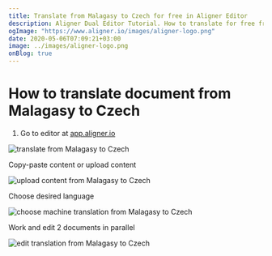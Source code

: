 ```yaml
---
title: Translate from Malagasy to Czech for free in Aligner Editor
description: Aligner Dual Editor Tutorial. How to translate for free from Malagasy to Czech. Aligner is multilingual document management platform. 
ogImage: "https://www.aligner.io/images/aligner-logo.png"
date: 2020-05-06T07:09:21+03:00
image: ../images/aligner-logo.png
onBlog: true
---
```


# How to translate document from Malagasy to Czech

1. Go to editor at [app.aligner.io](https://app.aligner.io "Aligner App web page")

![translate from Malagasy to Czech](../aligner-blank-editor.png "translate from Malagasy to Czech")

Copy-paste content or upload content

![upload content from Malagasy to Czech](../aligner-uploaded-document.png "upload content from Malagasy to Czech")

Choose desired language

![choose machine translation from Malagasy to Czech](../aligner-language-dropdown.png "choose machine translation from Malagasy to Czech")

Work and edit 2 documents in parallel

![edit translation from Malagasy to Czech](../aligner-double-sitded-editor.png "edit translation from Malagasy to Czech")


